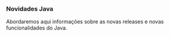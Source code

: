 ### Novidades Java
Abordaremos aqui informações sobre as novas releases e novas funcionalidades do Java. 

